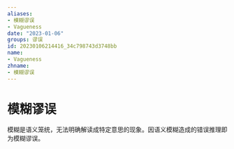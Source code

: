 ```yaml
---
aliases:
- 模糊谬误
- Vagueness
date: "2023-01-06"
groups: 谬误
id: 20230106214416_34c798743d3748bb
name:
- Vagueness
zhname:
- 模糊谬误
---
```


# 模糊谬误

模糊是语义笼统，无法明确解读成特定意思的现象。因语义模糊造成的错误推理即为模糊谬误。

